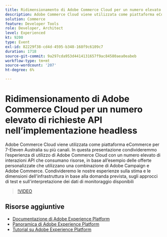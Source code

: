 ```yaml
---
title: Ridimensionamento di Adobe Commerce Cloud per un numero elevato di richieste API nell’implementazione headless
description: Adobe Commerce Cloud viene utilizzata come piattaforma eCommerce per 7-Eleven Australia su più canali. In questa presentazione condivideremmo l’esperienza di utilizzo di Adobe Commerce Cloud con un numero elevato di interazioni API che consumano risorse, in base all’esempio delle offerte personalizzate che utilizzano una combinazione di Adobe Campaign e Adobe Commerce. Condivideremo le nostre esperienze in merito alla stima e alle dimensioni dell'infrastruttura in base alla domanda prevista, agli approcci di test e all'interpretazione dei dati di monitoraggio disponibili.
solution: Commerce
feature: Developer Tools
role: Developer, Architect
level: Experienced
kt: 9200
type: Event
exl-id: 82229f38-cd4d-4595-b348-168f9c6109c7
duration: 1718
source-git-commit: 9a297cda953d4414131657f9ac84580aea0eabeb
workflow-type: tm+mt
source-wordcount: '207'
ht-degree: 6%

---
```


# Ridimensionamento di Adobe Commerce Cloud per un numero elevato di richieste API nell’implementazione headless

Adobe Commerce Cloud viene utilizzata come piattaforma eCommerce per 7-Eleven Australia su più canali. In questa presentazione condivideremmo l’esperienza di utilizzo di Adobe Commerce Cloud con un numero elevato di interazioni API che consumano risorse, in base all’esempio delle offerte personalizzate che utilizzano una combinazione di Adobe Campaign e Adobe Commerce. Condivideremo le nostre esperienze sulla stima e le dimensioni dell&#39;infrastruttura in base alla domanda prevista, sugli approcci di test e sull&#39;interpretazione dei dati di monitoraggio disponibili

>[!VIDEO](https://video.tv.adobe.com/v/337726/?quality=12&learn=on&hidetitle=true)

## Risorse aggiuntive

- [Documentazione di Adobe Experience Platform](https://experienceleague.adobe.com/docs/experience-platform.html?lang=it)
- [Panoramica di Adobe Experience Platform](https://experienceleague.adobe.com/docs/experience-platform/landing/home.html?lang=it)
- [Tutorial su Adobe Experience Platform](https://experienceleague.adobe.com/docs/platform-learn/tutorials/overview.html?lang=it)
